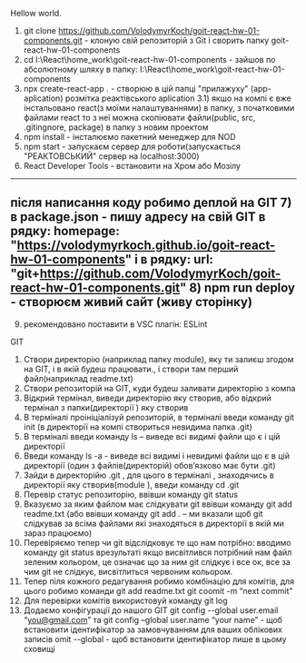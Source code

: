 Hellow world.
1) git clone https://github.com/VolodymyrKoch/goit-react-hw-01-components.git - клоную свій репозиторій з Git і сворить папку goit-react-hw-01-components
2) cd I:\React\home_work\goit-react-hw-01-components - зайшов по абсолютному шляху в папку: I:\React\home_work\goit-react-hw-01-components 
3) npx create-react-app .        - створюю в цій папці "прилажуху" (app-aplication) розмітка реактівського aplication 
3.1) якшо на компі є вже інстальовано react(з моїми налаштуваннями) в папку, з початковими файлами react то з неї можна скопіювати файли(public, src, .gitingnore, package) в папку з новим проектом 
4) npm install     -  інсталюємо пакетний менеджер для NOD
5) npm start - запускаєм сервер для роботи(запускається "РЕАКТОВСЬКИЙ" сервер на localhost:3000)
6) React Developer Tools - встановити на Хром або Мозілу
-----------
після написання коду робимо деплой на GIT
7) в package.json - пишу адресу на свій GIT в рядку: homepage:    "https://volodymyrkoch.github.io/goit-react-hw-01-components"
 і в рядку: url:  "git+https://github.com/VolodymyrKoch/goit-react-hw-01-components.git" 
8) npm run deploy     -  створюєм живий сайт (живу сторінку)
------
9) рекомендовано поставити в VSC  плагін: ESLint 


GIT
1)	Створи директорію (наприклад папку module), яку ти залиєш згодом на GIT, і в якій будеш працювати., і створи там перший файл(наприклад readme.txt)
2)	Створи репозиторій на GIT, куди будеш заливати директорію з компа
3)	Відкрий термінал, виведи директорію яку створив, або відкрий термінал з папки(директорії ) яку створив
4)	В терміналі проініціалізуй репозиторій, в терміналі введи команду git init  (в директорії на компі створиться невидима папка .git)
5)	В терміналі введи команду ls – виведе всі видимі файли що є і цій директорії
6)	Введи команду ls -a   - виведе всі видимі і невидимі файли що є в цій директорії (один з файлів(директорій) обов’язково має бути .git)
7)	Зайди в директорійю  .git ,  для цього в терміналі , знаходячись в директорії яку створив(module ),  введи команду cd .git
8)	Перевір статус репозиторію, ввівши команду  git status
9)	Вказуємо за яким файлом має слідкувати git ввівши команду git add readme.txt   (або ввівши команду git add .  – ми вказали щоб git слідкував за всіма файлами які знаходяться в директорії в якій ми зараз працюємо)
10)	 Перевіряємо тепер чи git відслідковує те що нам потрібно: вводимо команду git status врезультаті якщо висвітлився потрібний нам файл зеленим кольором, це означає що за ним git слідкує і все ок, все за чим git не слідкує, висвітлиться червоним кольором.
11)	Тепер піля кожного редагування робимо комбінацію для комітів, для цього робимо команди
git add readme.txt 
git coomit -m “next commit”  
12)	 Для перевірки комітів використовуй команду git log
13)	 Додаємо конфігурації до нашого GIT git config --global user.email “you@gmail.com”  та  git config –global user.name “your name”  - щоб встановити ідентифікатор за замовчуванням для ваших облікових записів  omit --global  - щоб встановити ідентифікатор лише в цьому сховищі


 



